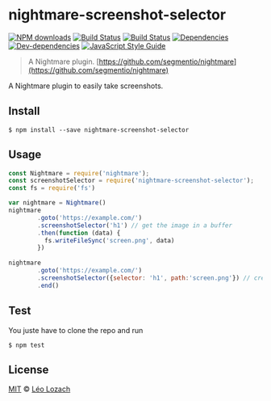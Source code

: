# nightmare-screenshot-selector
[![NPM downloads][downloads-image]][downloads-url]
[![Build Status][travis-image]][travis-url]
[![Build Status][appveyor-image]][appveyor-url]
[![Dependencies][dependencies-image]][dependencies-url]
[![Dev-dependencies][dev-dependencies-image]][dev-dependencies-url]
[![JavaScript Style Guide][javascript-standard-image]][javascript-standard-url]

> A Nightmare plugin. [https://github.com/segmentio/nightmare](https://github.com/segmentio/nightmare)

A Nightmare plugin to easily take screenshots.

## Install

```
$ npm install --save nightmare-screenshot-selector
```

## Usage

```js
const Nightmare = require('nightmare');
const screenshotSelector = require('nightmare-screenshot-selector');
const fs = require('fs')

var nightmare = Nightmare()
nightmare
        .goto('https://example.com/')
        .screenshotSelector('h1') // get the image in a buffer
        .then(function (data) {
          fs.writeFileSync('screen.png', data)
        })
        
nightmare
        .goto('https://example.com/')
        .screenshotSelector({selector: 'h1', path:'screen.png'}) // create directly a file
        .end()
```

## Test
You juste have to clone the repo and run

```
$ npm test
```

## License

[MIT](LICENSE) © [Léo Lozach](https://github.com/Leelow)

[downloads-image]: https://img.shields.io/npm/dt/nightmare-screenshot-selector.svg?maxAge=3600
[downloads-url]: https://www.npmjs.com/package/nightmare-screenshot-selector
[travis-image]: https://travis-ci.org/Leelow/nightmare-screenshot-selector.svg?branch=master
[travis-url]: https://travis-ci.org/Leelow/nightmare-screenshot-selector
[appveyor-image]: https://ci.appveyor.com/api/projects/status/qd3uu82sk5qc41ii?svg=true
[appveyor-url]: https://ci.appveyor.com/project/Leelow/nightmare-screenshot-selector
[codacy-grade-image]: https://api.codacy.com/project/badge/Grade/290aa0752e4643dd8200c6a1d2a90e29
[codacy-grade-url]: https://www.codacy.com/app/Leelow/nightmare-screenshot-selector?utm_source=github.com&amp;utm_medium=referral&amp;utm_content=Leelow/nightmare-screenshot-selector&amp;utm_campaign=Badge_Grade
[dependencies-image]: https://david-dm.org/leelow/nightmare-screenshot-selector/status.svg
[dependencies-url]: https://david-dm.org/leelow/nightmare-screenshot-selector?type=dev
[dev-dependencies-image]: https://david-dm.org/leelow/nightmare-screenshot-selector/dev-status.svg
[dev-dependencies-url]: https://david-dm.org/leelow/nightmare-screenshot-selector?type=dev
[javascript-standard-image]: https://img.shields.io/badge/code%20style-standard-brightgreen.svg
[javascript-standard-url]: http://standardjs.com/
